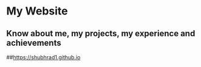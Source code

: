 # My Website
## Know about me, my projects, my experience and achievements
##https://shubhrad1.github.io
